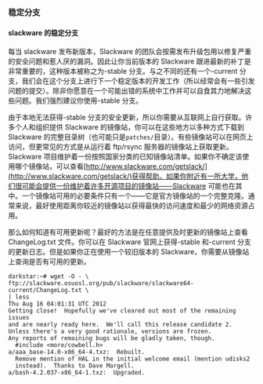 ### 稳定分支

#### slackware 的稳定分支

每当 slackware 发布新版本，Slackware 的团队会按需发布升级包用以修复严重的安全问题和惹人厌的漏洞。因此让你当前版本的 Slackware 跟进最新的补丁是非常重要的，这种版本被称之为-stable 分支。与之不同的还有一个-current 分支，我们会在这个分支上进行下一个稳定版本的开发工作（所以经常会有一些引发问题的提交）。除非你愿意在一个可能出错的系统中工作并可以自食其力地解决这些问题。我们强烈建议你使用-stable 分支。

由于本地无法获得-stable 分支的安全更新，所以你需要从互联网上自行获取。许多个人和组织提供 Slackware 的镜像站，你可以在这些地方以多种方式下载到 Slackware 的完整目录树（也可能只是`patches/`目录）。有些镜像站可以在网页上访问，但更常见的方式是从运行着 ftp/rsync 服务器的镜像站上获取更新。Slackware 项目维护着一份按照国家分类的已知镜像站清单。如果你不确定该使用哪个镜像站，可以查看[http://www.slackware.com/getslack/](http://www.slackware.com/getslack/)获得帮助。如果你附近有一所大学，他们很可能会提供一份维护着许多开源项目的镜像站——Slackware 可能也在其中。一个镜像站可用的必要条件只有一个——它是官方镜像站的一个完整克隆。通常来说，最好使用距离你较近的镜像站以获得最快的访问速度和最少的网络资源占用。

那么如何知道有可用更新呢？最好的方法是在任意提供及时更新的镜像站上查看 ChangeLog.txt 文件。你可以在 Slackware 官网上获得-stable 和-current 分支的更新日志。但是如果你正在使用一个较旧版本的 Slackware，你需要从镜像站上查询是否有可用的更新。

```
darkstar:~# wget -O - \
ftp://slackware.osuosl.org/pub/slackware/slackware64-current/ChangeLog.txt \
| less
Thu Aug 16 04:01:31 UTC 2012
Getting close!  Hopefully we've cleared out most of the remaining issues
and are nearly ready here.  We'll call this release candidate 2.
Unless there's a very good rationale, versions are frozen.
Any reports of remaining bugs will be gladly taken, though.
  #include <more/cowbell.h>
a/aaa_base-14.0-x86_64-4.txz:  Rebuilt.
  Remove mention of HAL in the initial welcome email (mention udisks2
  instead).  Thanks to Dave Margell.
a/bash-4.2.037-x86_64-1.txz:  Upgraded.
```
